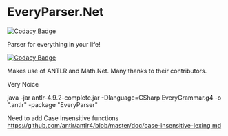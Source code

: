 # EveryParser.Net

[![Codacy Badge](https://api.codacy.com/project/badge/Grade/4c746a7333e6433882c4b1ff360a45be)](https://app.codacy.com/gh/AndreasBurbach/EveryParser.Net?utm_source=github.com&utm_medium=referral&utm_content=AndreasBurbach/EveryParser.Net&utm_campaign=Badge_Grade_Settings)

Parser for everything in your life!

[![Codacy Badge](https://app.codacy.com/project/badge/Grade/bf62aef3d51d4d56aaa4b4b28ee0b88e)](https://www.codacy.com/gh/AndreasBurbach/EveryParser.Net/dashboard?utm_source=github.com&amp;utm_medium=referral&amp;utm_content=AndreasBurbach/EveryParser.Net&amp;utm_campaign=Badge_Grade)

Makes use of ANTLR and Math.Net. Many thanks to their contributors.

Very Noice

java -jar antlr-4.9.2-complete.jar -Dlanguage=CSharp EveryGrammar.g4 -o ".antlr" -package "EveryParser"

Need to add Case Insensitive functions
https://github.com/antlr/antlr4/blob/master/doc/case-insensitive-lexing.md
